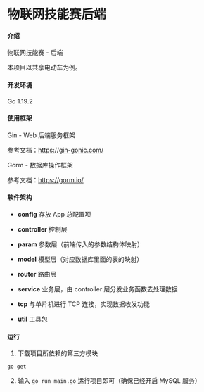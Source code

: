 # 物联网技能赛后端

#### 介绍

物联网技能赛 - 后端

本项目以共享电动车为例。



#### 开发环境

Go 1.19.2



#### 使用框架

Gin - Web 后端服务框架

参考文档：https://gin-gonic.com/

Gorm - 数据库操作框架

参考文档：https://gorm.io/



#### 软件架构

- **config** 存放 App 总配置项

- **controller** 控制层

- **param** 参数层（前端传入的参数结构体映射）

- **model** 模型层（对应数据库里面的表的映射）

- **router** 路由层

- **service** 业务层，由 controller 层分发业务函数去处理数据

- **tcp** 与单片机进行 TCP 连接，实现数据收发功能

- **util** 工具包



#### 运行

1. 下载项目所依赖的第三方模块

```
go get
```

2. 输入 `go run main.go` 运行项目即可（确保已经开启 MySQL 服务）
